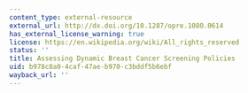 ```yaml
---
content_type: external-resource
external_url: http://dx.doi.org/10.1287/opre.1080.0614
has_external_license_warning: true
license: https://en.wikipedia.org/wiki/All_rights_reserved
status: ''
title: Assessing Dynamic Breast Cancer Screening Policies
uid: b978c8a0-4caf-47ae-b970-c3bddf5b6ebf
wayback_url: ''
---
```

